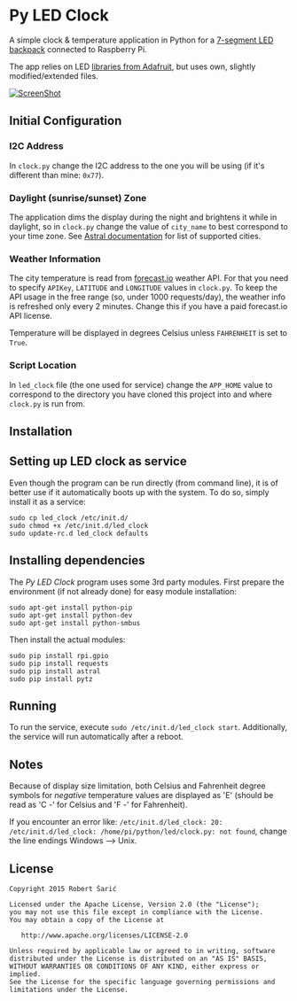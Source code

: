 # Py LED Clock

A simple clock & temperature application in Python for a [7-segment LED backpack](https://learn.adafruit.com/adafruit-led-backpack/0-dot-56-seven-segment-backpack) connected to Raspberry Pi.

The app relies on LED [libraries from Adafruit](https://github.com/adafruit/Adafruit-Raspberry-Pi-Python-Code), but uses own, slightly modified/extended files.

[![ScreenShot](https://raw.github.com/VipSaran/Py_Led_Clock/master/screenshot.png)](http://youtu.be/RUJoklPggZI)


## Initial Configuration

### I2C Address

In `clock.py` change the I2C address to the one you will be using (if it's different than mine: `0x77`).

### Daylight (sunrise/sunset) Zone

The application dims the display during the night and brightens it while in daylight, so in `clock.py` change the value of `city_name` to best correspond to your time zone. See [Astral documentation](http://pythonhosted.org/astral/#cities) for list of supported cities.

### Weather Information

The city temperature is read from [forecast.io](https://developer.forecast.io/docs/v2) weather API. For that you need to specify `APIKey`, `LATITUDE` and `LONGITUDE` values in `clock.py`. To keep the API usage in the free range (so, under 1000 requests/day), the weather info is refreshed only every 2 minutes. Change this if you have a paid forecast.io API license.

Temperature will be displayed in degrees Celsius unless `FAHRENHEIT` is set to `True`.


### Script Location

In `led_clock` file (the one used for service) change the `APP_HOME` value to correspond to the directory you have cloned this project into and where `clock.py` is run from.

## Installation

## Setting up LED clock as service

Even though the program can be run directly (from command line), it is of better use if it automatically boots up with the system. To do so, simply install it as a service:

    sudo cp led_clock /etc/init.d/
    sudo chmod +x /etc/init.d/led_clock
    sudo update-rc.d led_clock defaults

## Installing dependencies

The *Py LED Clock* program uses some 3rd party modules. First prepare the environment (if not already done) for easy module installation:

    sudo apt-get install python-pip
    sudo apt-get install python-dev
    sudo apt-get install python-smbus

Then install the actual modules:

    sudo pip install rpi.gpio
    sudo pip install requests
    sudo pip install astral
    sudo pip install pytz


## Running

To run the service, execute `sudo /etc/init.d/led_clock start`. Additionally, the service will run automatically after a reboot.


## Notes

Because of display size limitation, both Celsius and Fahrenheit degree symbols for *negative* temperature values are displayed as 'E' (should be read as 'C -' for Celsius and 'F -' for Fahrenheit). 

If you encounter an error like: `/etc/init.d/led_clock: 20: /etc/init.d/led_clock: /home/pi/python/led/clock.py: not found`, change the line endings Windows --> Unix.


## License

    Copyright 2015 Robert Šarić

    Licensed under the Apache License, Version 2.0 (the "License");
    you may not use this file except in compliance with the License.
    You may obtain a copy of the License at

       http://www.apache.org/licenses/LICENSE-2.0

    Unless required by applicable law or agreed to in writing, software
    distributed under the License is distributed on an "AS IS" BASIS,
    WITHOUT WARRANTIES OR CONDITIONS OF ANY KIND, either express or implied.
    See the License for the specific language governing permissions and
    limitations under the License.
